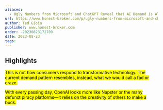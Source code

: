 ```yaml
---
aliases:
  - Ugly Numbers from Microsoft and ChatGPT Reveal that AI Demand is Already Shrinking
url: https://www.honest-broker.com/p/ugly-numbers-from-microsoft-and-chatgpt
author: Ted Gioia
publisher: www.honest-broker.com
order: -20230823172700
date: 2023-08-23
tags:
---
```


## Highlights
<mark>This is not how consumers respond to transformative technology. The current demand pattern resembles, instead, what we would call a fad or craze.</mark>

<mark>With every passing day, OpenAI looks more like Napster or the many defunct piracy platforms—it relies on the creativity of others to make a buck.</mark>

